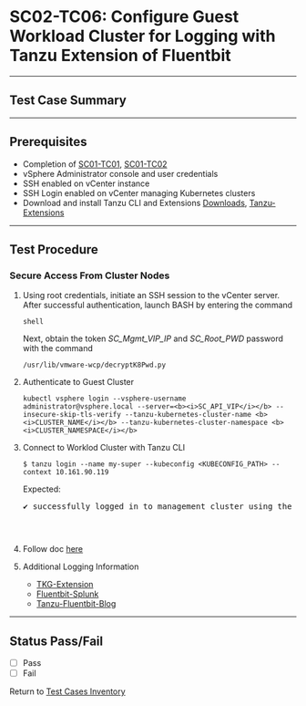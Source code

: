 # SC02-TC06: Configure Guest Workload Cluster for Logging with Tanzu Extension of Fluentbit



---

## Test Case Summary



---

## Prerequisites

* Completion of [SC01-TC01](sc01-tc01.md), [SC01-TC02](sc01-tc02.md)
* vSphere Administrator console and user credentials
* SSH enabled on vCenter instance 
* SSH Login enabled on vCenter managing Kubernetes clusters  
* Download and install Tanzu CLI and Extensions [Downloads](https://www.vmware.com/go/get-tkg), [Tanzu-Extensions](https://docs.vmware.com/en/VMware-vSphere/7.0/vmware-vsphere-with-tanzu/GUID-2651665A-9594-4738-BA8A-B44B88AA8C54.html)


---

## Test Procedure

### Secure Access From Cluster Nodes

1. Using root credentials, initiate an SSH session to the vCenter server. After successful authentication, launch BASH by entering the command

    ```execute
    shell
    ```

    Next, obtain the token *SC_Mgmt_VIP_IP* and *SC_Root_PWD* password with the command

    ```execute
    /usr/lib/vmware-wcp/decryptK8Pwd.py
    ```

2. Authenticate to Guest Cluster 
    ```execute
    kubectl vsphere login --vsphere-username administrator@vsphere.local --server=<b><i>SC_API_VIP</i></b> --insecure-skip-tls-verify --tanzu-kubernetes-cluster-name <b><i>CLUSTER_NAME</i></b> --tanzu-kubernetes-cluster-namespace <b><i>CLUSTER_NAMESPACE</i></b>
    ```

3. Connect to Worklod Cluster with Tanzu CLI
    
    ```execute
    $ tanzu login --name my-super --kubeconfig <KUBECONFIG_PATH> --context 10.161.90.119

    ```

    Expected:
    <pre>✔ successfully logged in to management cluster using the kubeconfig my-super<pre>

4. Follow doc [here](https://docs.vmware.com/en/VMware-vSphere/7.0/vmware-vsphere-with-tanzu/GUID-2651665A-9594-4738-BA8A-B44B88AA8C54.html)

5. Additional Logging Information
    * [TKG-Extension](https://docs.vmware.com/en/VMware-vSphere/7.0/vmware-vsphere-with-tanzu/GUID-2651665A-9594-4738-BA8A-B44B88AA8C54.html)
    * [Fluentbit-Splunk](https://docs.fluentbit.io/manual/pipeline/outputs/splunk)
    * [Tanzu-Fluentbit-Blog](https://tanzu.vmware.com/content/blog/log-shipping-using-fluent-bit-and-vsphere-with-tanzu)






---
## Status Pass/Fail

* [  ] Pass
* [  ] Fail

Return to [Test Cases Inventory](../../README.md#Test-Cases-Inventory)

